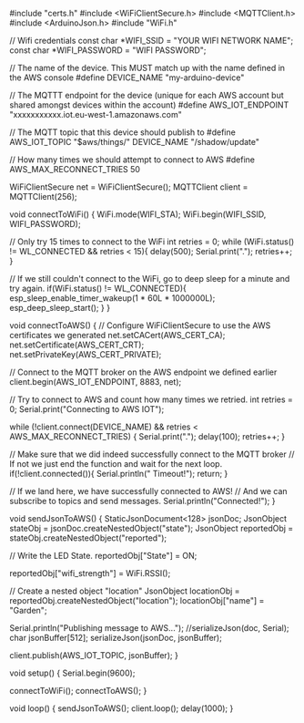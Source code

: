 #include "certs.h"
#include <WiFiClientSecure.h>
#include <MQTTClient.h>
#include <ArduinoJson.h>
#include "WiFi.h"

// Wifi credentials
const char *WIFI_SSID = "YOUR WIFI NETWORK NAME";
const char *WIFI_PASSWORD = "WIFI PASSWORD";

// The name of the device. This MUST match up with the name defined in the AWS console
#define DEVICE_NAME "my-arduino-device"

// The MQTTT endpoint for the device (unique for each AWS account but shared amongst devices within the account)
#define AWS_IOT_ENDPOINT "xxxxxxxxxxx.iot.eu-west-1.amazonaws.com"

// The MQTT topic that this device should publish to
#define AWS_IOT_TOPIC "$aws/things/" DEVICE_NAME "/shadow/update"

// How many times we should attempt to connect to AWS
#define AWS_MAX_RECONNECT_TRIES 50

WiFiClientSecure net = WiFiClientSecure();
MQTTClient client = MQTTClient(256);

void connectToWiFi() {
  WiFi.mode(WIFI_STA);
  WiFi.begin(WIFI_SSID, WIFI_PASSWORD);

  // Only try 15 times to connect to the WiFi
  int retries = 0;
  while (WiFi.status() != WL_CONNECTED && retries < 15){
    delay(500);
    Serial.print(".");
    retries++;
  }

  // If we still couldn't connect to the WiFi, go to deep sleep for a minute and try again.
  if(WiFi.status() != WL_CONNECTED){
    esp_sleep_enable_timer_wakeup(1 * 60L * 1000000L);
    esp_deep_sleep_start();
  }
}

void connectToAWS()
{
  // Configure WiFiClientSecure to use the AWS certificates we generated
  net.setCACert(AWS_CERT_CA);
  net.setCertificate(AWS_CERT_CRT);
  net.setPrivateKey(AWS_CERT_PRIVATE);

  // Connect to the MQTT broker on the AWS endpoint we defined earlier
  client.begin(AWS_IOT_ENDPOINT, 8883, net);

  // Try to connect to AWS and count how many times we retried.
  int retries = 0;
  Serial.print("Connecting to AWS IOT");

  while (!client.connect(DEVICE_NAME) && retries < AWS_MAX_RECONNECT_TRIES) {
    Serial.print(".");
    delay(100);
    retries++;
  }

  // Make sure that we did indeed successfully connect to the MQTT broker
  // If not we just end the function and wait for the next loop.
  if(!client.connected()){
    Serial.println(" Timeout!");
    return;
  }

  // If we land here, we have successfully connected to AWS!
  // And we can subscribe to topics and send messages.
  Serial.println("Connected!");
}

void sendJsonToAWS()
{
  StaticJsonDocument<128> jsonDoc;
  JsonObject stateObj = jsonDoc.createNestedObject("state");
  JsonObject reportedObj = stateObj.createNestedObject("reported");
  
  // Write the LED State. 
  reportedObj["State"] = ON;
  
  reportedObj["wifi_strength"] = WiFi.RSSI();
  
  // Create a nested object "location"
  JsonObject locationObj = reportedObj.createNestedObject("location");
  locationObj["name"] = "Garden";

  Serial.println("Publishing message to AWS...");
  //serializeJson(doc, Serial);
  char jsonBuffer[512];
  serializeJson(jsonDoc, jsonBuffer);

  client.publish(AWS_IOT_TOPIC, jsonBuffer);
}

void setup() {
  Serial.begin(9600);

  connectToWiFi();
  connectToAWS();
}

void loop() {
  sendJsonToAWS();
  client.loop();
  delay(1000);
}
